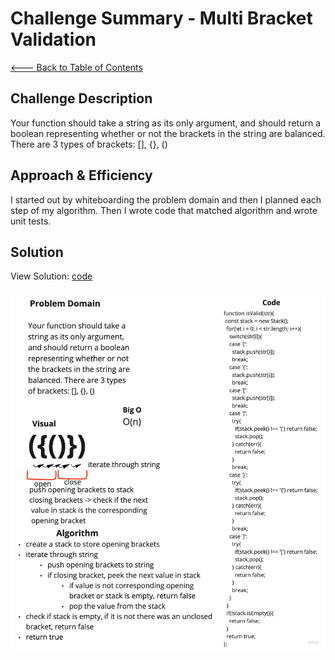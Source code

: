 # Challenge Summary - Multi Bracket Validation

[<--- Back to Table of Contents](../../../README.md)

## Challenge Description

Your function should take a string as its only argument, and should return a boolean representing whether or not the brackets in the string are balanced. There are 3 types of brackets: [], {}, ()

## Approach & Efficiency

I started out by whiteboarding the problem domain and then I planned each step of my algorithm. Then I wrote code that matched algorithm and wrote unit tests.

## Solution

View Solution: [code](./multi-bracket-validation.js)

![Multi Bracket Validation](../../../assets/multi-bracket-validation.jpg)